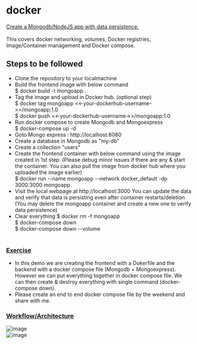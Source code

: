# docker <br/>
<ins> Create a Mongodb/NodeJS app with data persistence.</ins> <br/> <br/>
This covers docker networking, volumes, Docker registries, Image/Container management and Docker compose.<br/> 

## Steps to be followed <br/>
* Clone the repository to your localmachine <br/>
* Build the frontend image with below command <br/>
  $ docker build -t mongoapp . <br/>
* Tag the image and upload in Docker hub. (optional step) <br/>
  $ docker tag mongoapp <<-your-dockerhub-username->>/mongoapp:1.0 <br/>
  $ docker push <<-your-dockerhub-username->>/mongoapp:1.0 <br/>
* Run docker compose to create Mongodb and Mongoexpress <br/>
  $ docker-compose up -d
* Goto Mongo express : http://localhost:8080 <br/>
* Create a database in Mongodb as "my-db" <br/>
* Create a collection "users" <br/>
* Create the frontend container with below command using the image created in 1st step. (Please debug minor issues if there are any & start the container. You can also pull the image from docker hub where you uploaded the image earlier) <br/>
  $ docker run --name mongoapp --network docker_default -dp 3000:3000 mongoapp <br/>
* Visit the local webpage at http://localhost:3000
  You can update the data and verify that data is persisting even after container restarts/deletion (You may delete the mongoapp container and create a new one to verify data persistence) <br/>
* Clear everything
  $ docker rm -f mongoapp <br/>
  $ docker-compose down <br/>
  $ docker-compose down --volume <br/><br/>
  
### <ins>Exercise</ins>
* In this demo we are creating the frontend with a Dokerfile and the backend with a docker compose file (Mongodb + Mongoexpress). However we can put everything together in docker compose file. We can then create & destroy everything with single command (docker-compose down). <br/>
* Please create an end to end docker compose file by the weekend and share with me. <br/>
### <ins> Workflow/Architecture </ins> <br/>
![image](https://user-images.githubusercontent.com/92582005/202113215-a9494cba-2108-4ee3-8da5-7f92ad2abba9.png) <br/>
![image](https://user-images.githubusercontent.com/92582005/202115266-2e2d0ecf-f943-4b34-af28-cd9c5efef8f2.png) <br/>

